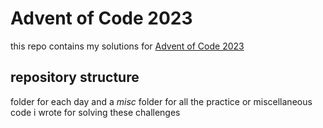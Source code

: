 # Advent of Code 2023

this repo contains my solutions for [Advent of Code 2023](https://adventofcode.com/2023/day/1#part2)

## repository structure
folder for each day and a *misc* folder for all the practice or miscellaneous code i wrote for solving these challenges